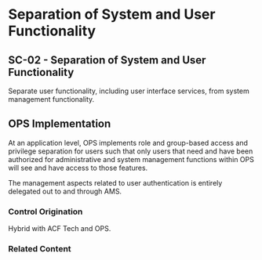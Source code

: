 # Separation of System and User Functionality
## SC-02 - Separation of System and User Functionality

Separate user functionality, including user interface services, from system management functionality.

## OPS Implementation

At an application level, OPS implements role and group-based access and privilege separation for users such that only users that need and have been authorized for administrative and system management functions within OPS will see and have access to those features.

The management aspects related to user authentication is entirely delegated out to and through AMS.

### Control Origination

Hybrid with ACF Tech and OPS.

### Related Content
